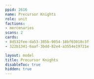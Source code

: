 ```yaml
---
ppid: 2616
name: Precursor Knights
role: unit
factions:
- mercenaries
scans: 2
cards:
- 8d532fee-da53-385b-9054-18bf03018c3f
- 322b1341-6aaf-3bdd-82e4-a3554e19721e

layout: model
title: Precursor Knights
disableToc: true
hidden: true
---
```

